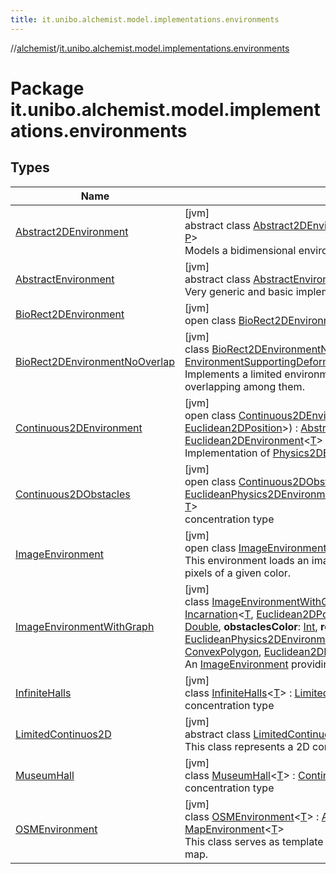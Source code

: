 ```yaml
---
title: it.unibo.alchemist.model.implementations.environments
---
```

//[alchemist](../../index.html)/[it.unibo.alchemist.model.implementations.environments](index.html)



# Package it.unibo.alchemist.model.implementations.environments



## Types


| Name | Summary |
|---|---|
| [Abstract2DEnvironment](-abstract2-d-environment/index.html) | [jvm]<br>abstract class [Abstract2DEnvironment](-abstract2-d-environment/index.html)<[T](-abstract2-d-environment/index.html), [P](-abstract2-d-environment/index.html) : [Position2D](../it.unibo.alchemist.model.interfaces/-position2-d/index.html)<[P](../it.unibo.alchemist.model.interfaces/-route/index.html)>?> : [AbstractEnvironment](-abstract-environment/index.html)<[T](../it.unibo.alchemist.model.implementations.layers/-step-layer/index.html), [P](../it.unibo.alchemist.model.interfaces/-route/index.html)> <br>Models a bidimensional environment. |
| [AbstractEnvironment](-abstract-environment/index.html) | [jvm]<br>abstract class [AbstractEnvironment](-abstract-environment/index.html)<[T](-abstract-environment/index.html), [P](-abstract-environment/index.html) : [Position](../it.unibo.alchemist.model.interfaces/-position/index.html)<[P](../it.unibo.alchemist.model.interfaces/-route/index.html)>?> : [Environment](../it.unibo.alchemist.model.interfaces/-environment/index.html)<[T](../it.unibo.alchemist.model.implementations.layers/-step-layer/index.html), [P](../it.unibo.alchemist.model.interfaces/-route/index.html)> <br>Very generic and basic implementation for an environment. |
| [BioRect2DEnvironment](-bio-rect2-d-environment/index.html) | [jvm]<br>open class [BioRect2DEnvironment](-bio-rect2-d-environment/index.html) : [LimitedContinuos2D](-limited-continuos2-d/index.html)<[Double](https://docs.oracle.com/javase/8/docs/api/java/lang/Double.html)> |
| [BioRect2DEnvironmentNoOverlap](-bio-rect2-d-environment-no-overlap/index.html) | [jvm]<br>class [BioRect2DEnvironmentNoOverlap](-bio-rect2-d-environment-no-overlap/index.html) : [BioRect2DEnvironment](-bio-rect2-d-environment/index.html), [EnvironmentSupportingDeformableCells](../it.unibo.alchemist.model.interfaces/-environment-supporting-deformable-cells/index.html)<[Euclidean2DPosition](../it.unibo.alchemist.model.implementations.positions/-euclidean2-d-position/index.html)> <br>Implements a limited environment supporting cells with a defined shape, avoiding any overlapping among them. |
| [Continuous2DEnvironment](-continuous2-d-environment/index.html) | [jvm]<br>open class [Continuous2DEnvironment](-continuous2-d-environment/index.html)<[T](-continuous2-d-environment/index.html)>(**incarnation**: [Incarnation](../it.unibo.alchemist.model.interfaces/-incarnation/index.html)<[T](-continuous2-d-environment/index.html), [Euclidean2DPosition](../it.unibo.alchemist.model.implementations.positions/-euclidean2-d-position/index.html)>) : [Abstract2DEnvironment](-abstract2-d-environment/index.html)<[T](-continuous2-d-environment/index.html), [Euclidean2DPosition](../it.unibo.alchemist.model.implementations.positions/-euclidean2-d-position/index.html)> , [Euclidean2DEnvironment](../it.unibo.alchemist.model.interfaces.environments/-euclidean2-d-environment/index.html)<[T](-continuous2-d-environment/index.html)> , [Physics2DEnvironment](../it.unibo.alchemist.model.interfaces.environments/-physics2-d-environment/index.html)<[T](-continuous2-d-environment/index.html)> <br>Implementation of [Physics2DEnvironment](../it.unibo.alchemist.model.interfaces.environments/-physics2-d-environment/index.html). |
| [Continuous2DObstacles](-continuous2-d-obstacles/index.html) | [jvm]<br>open class [Continuous2DObstacles](-continuous2-d-obstacles/index.html)<[T](-continuous2-d-obstacles/index.html)> : [LimitedContinuos2D](-limited-continuos2-d/index.html)<[T](../it.unibo.alchemist.model.implementations.linkingrules/-connection-beam/index.html)> , [EuclideanPhysics2DEnvironmentWithObstacles](../it.unibo.alchemist.model.interfaces.environments/-euclidean-physics2-d-environment-with-obstacles/index.html)<[RectObstacle2D](../it.unibo.alchemist.model.implementations.obstacles/-rect-obstacle2-d/index.html)<[Euclidean2DPosition](../it.unibo.alchemist.model.implementations.positions/-euclidean2-d-position/index.html)>, [T](../it.unibo.alchemist.model.implementations.linkingrules/-connection-beam/index.html)> <br>concentration type |
| [ImageEnvironment](-image-environment/index.html) | [jvm]<br>open class [ImageEnvironment](-image-environment/index.html)<[T](-image-environment/index.html)> : [Continuous2DObstacles](-continuous2-d-obstacles/index.html)<[T](../it.unibo.alchemist.model.implementations.linkingrules/-connection-beam/index.html)> <br>This environment loads an image from the file system, and marks as obstacles all the pixels of a given color. |
| [ImageEnvironmentWithGraph](-image-environment-with-graph/index.html) | [jvm]<br>class [ImageEnvironmentWithGraph](-image-environment-with-graph/index.html)<[T](-image-environment-with-graph/index.html)>@[JvmOverloads](https://kotlinlang.org/api/latest/jvm/stdlib/kotlin.jvm/-jvm-overloads/index.html)()constructor(**incarnation**: [Incarnation](../it.unibo.alchemist.model.interfaces/-incarnation/index.html)<[T](-image-environment-with-graph/index.html), [Euclidean2DPosition](../it.unibo.alchemist.model.implementations.positions/-euclidean2-d-position/index.html)>, **path**: [String](https://kotlinlang.org/api/latest/jvm/stdlib/kotlin/-string/index.html), **zoom**: [Double](https://kotlinlang.org/api/latest/jvm/stdlib/kotlin/-double/index.html), **dx**: [Double](https://kotlinlang.org/api/latest/jvm/stdlib/kotlin/-double/index.html), **dy**: [Double](https://kotlinlang.org/api/latest/jvm/stdlib/kotlin/-double/index.html), **obstaclesColor**: [Int](https://kotlinlang.org/api/latest/jvm/stdlib/kotlin/-int/index.html), **roomsColor**: [Int](https://kotlinlang.org/api/latest/jvm/stdlib/kotlin/-int/index.html)) : [ImageEnvironment](-image-environment/index.html)<[T](-image-environment-with-graph/index.html)> , [EuclideanPhysics2DEnvironmentWithGraph](../it.unibo.alchemist.model.interfaces.environments/-euclidean-physics2-d-environment-with-graph/index.html)<[RectObstacle2D](../it.unibo.alchemist.model.implementations.obstacles/-rect-obstacle2-d/index.html)<[Euclidean2DPosition](../it.unibo.alchemist.model.implementations.positions/-euclidean2-d-position/index.html)>, [T](-image-environment-with-graph/index.html), [ConvexPolygon](../it.unibo.alchemist.model.interfaces.geometry.euclidean2d/-convex-polygon/index.html), [Euclidean2DPassage](../it.unibo.alchemist.model.interfaces.geometry.euclidean2d.graph/-euclidean2-d-passage/index.html)> <br>An [ImageEnvironment](-image-environment/index.html) providing an [Euclidean2DNavigationGraph](../it.unibo.alchemist.model.interfaces.geometry.euclidean2d.graph/index.html#-513689941%2FClasslikes%2F-134779887). |
| [InfiniteHalls](-infinite-halls/index.html) | [jvm]<br>class [InfiniteHalls](-infinite-halls/index.html)<[T](-infinite-halls/index.html)> : [LimitedContinuos2D](-limited-continuos2-d/index.html)<[T](../it.unibo.alchemist.model.implementations.linkingrules/-connection-beam/index.html)> <br>concentration type |
| [LimitedContinuos2D](-limited-continuos2-d/index.html) | [jvm]<br>abstract class [LimitedContinuos2D](-limited-continuos2-d/index.html)<[T](-limited-continuos2-d/index.html)> : [Continuous2DEnvironment](-continuous2-d-environment/index.html)<[T](../it.unibo.alchemist.model.implementations.linkingrules/-connection-beam/index.html)> <br>This class represents a 2D continuous environment with spatial limitations. |
| [MuseumHall](-museum-hall/index.html) | [jvm]<br>class [MuseumHall](-museum-hall/index.html)<[T](-museum-hall/index.html)> : [Continuous2DEnvironment](-continuous2-d-environment/index.html)<[T](../it.unibo.alchemist.model.implementations.linkingrules/-connection-beam/index.html)> <br>concentration type |
| [OSMEnvironment](-o-s-m-environment/index.html) | [jvm]<br>class [OSMEnvironment](-o-s-m-environment/index.html)<[T](-o-s-m-environment/index.html)> : [Abstract2DEnvironment](-abstract2-d-environment/index.html)<[T](../it.unibo.alchemist.model.implementations.movestrategies.speed/-trace-dependant-speed/index.html), [GeoPosition](../it.unibo.alchemist.model.interfaces/-geo-position/index.html)> , [MapEnvironment](../it.unibo.alchemist.model.interfaces/-map-environment/index.html)<[T](../it.unibo.alchemist.model.implementations.movestrategies.speed/-trace-dependant-speed/index.html)> <br>This class serves as template for more specific implementations of environments using a map. |

